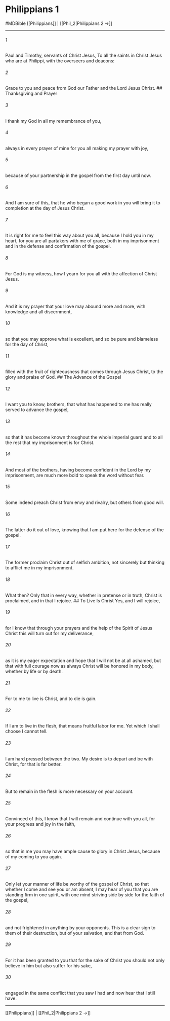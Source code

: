 # Philippians 1
#MDBible
[[Philippians]] | [[Phil_2|Philippians 2 →]]

***

###### 1 
Paul and Timothy, servants of Christ Jesus, To all the saints in Christ Jesus who are at Philippi, with the overseers and deacons: 

###### 2 
Grace to you and peace from God our Father and the Lord Jesus Christ. ## Thanksgiving and Prayer 

###### 3 
I thank my God in all my remembrance of you, 

###### 4 
always in every prayer of mine for you all making my prayer with joy, 

###### 5 
because of your partnership in the gospel from the first day until now. 

###### 6 
And I am sure of this, that he who began a good work in you will bring it to completion at the day of Jesus Christ. 

###### 7 
It is right for me to feel this way about you all, because I hold you in my heart, for you are all partakers with me of grace, both in my imprisonment and in the defense and confirmation of the gospel. 

###### 8 
For God is my witness, how I yearn for you all with the affection of Christ Jesus. 

###### 9 
And it is my prayer that your love may abound more and more, with knowledge and all discernment, 

###### 10 
so that you may approve what is excellent, and so be pure and blameless for the day of Christ, 

###### 11 
filled with the fruit of righteousness that comes through Jesus Christ, to the glory and praise of God. ## The Advance of the Gospel 

###### 12 
I want you to know, brothers, that what has happened to me has really served to advance the gospel, 

###### 13 
so that it has become known throughout the whole imperial guard and to all the rest that my imprisonment is for Christ. 

###### 14 
And most of the brothers, having become confident in the Lord by my imprisonment, are much more bold to speak the word without fear. 

###### 15 
Some indeed preach Christ from envy and rivalry, but others from good will. 

###### 16 
The latter do it out of love, knowing that I am put here for the defense of the gospel. 

###### 17 
The former proclaim Christ out of selfish ambition, not sincerely but thinking to afflict me in my imprisonment. 

###### 18 
What then? Only that in every way, whether in pretense or in truth, Christ is proclaimed, and in that I rejoice. ## To Live Is Christ Yes, and I will rejoice, 

###### 19 
for I know that through your prayers and the help of the Spirit of Jesus Christ this will turn out for my deliverance, 

###### 20 
as it is my eager expectation and hope that I will not be at all ashamed, but that with full courage now as always Christ will be honored in my body, whether by life or by death. 

###### 21 
For to me to live is Christ, and to die is gain. 

###### 22 
If I am to live in the flesh, that means fruitful labor for me. Yet which I shall choose I cannot tell. 

###### 23 
I am hard pressed between the two. My desire is to depart and be with Christ, for that is far better. 

###### 24 
But to remain in the flesh is more necessary on your account. 

###### 25 
Convinced of this, I know that I will remain and continue with you all, for your progress and joy in the faith, 

###### 26 
so that in me you may have ample cause to glory in Christ Jesus, because of my coming to you again. 

###### 27 
Only let your manner of life be worthy of the gospel of Christ, so that whether I come and see you or am absent, I may hear of you that you are standing firm in one spirit, with one mind striving side by side for the faith of the gospel, 

###### 28 
and not frightened in anything by your opponents. This is a clear sign to them of their destruction, but of your salvation, and that from God. 

###### 29 
For it has been granted to you that for the sake of Christ you should not only believe in him but also suffer for his sake, 

###### 30 
engaged in the same conflict that you saw I had and now hear that I still have. 

***

[[Philippians]] | [[Phil_2|Philippians 2 →]]
